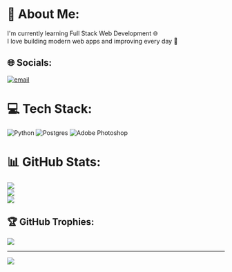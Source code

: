 # 💫 About Me:
I'm currently learning Full Stack Web Development 🌐  
I love building modern web apps and improving every day 💪  

## 🌐 Socials:
[![email](https://img.shields.io/badge/Email-D14836?logo=gmail&logoColor=white)](mailto:bhavanimbhavanim65@gmail.com) 

# 💻 Tech Stack:
![Python](https://img.shields.io/badge/python-3670A0?style=plastic&logo=python&logoColor=ffdd54)
![Postgres](https://img.shields.io/badge/postgres-%23316192.svg?style=plastic&logo=postgresql&logoColor=white)
![Adobe Photoshop](https://img.shields.io/badge/adobe%20photoshop-%2331A8FF.svg?style=plastic&logo=adobe%20photoshop&logoColor=white)

# 📊 GitHub Stats:
![](https://github-readme-stats.vercel.app/api?username=Bhavani6574&theme=aura_dark&hide_border=false&include_all_commits=true&count_private=true)<br/>
![](https://github-readme-streak-stats.herokuapp.com/?user=Bhavani6574&theme=aura_dark&hide_border=false)<br/>
![](https://github-readme-stats.vercel.app/api/top-langs/?username=Bhavani6574&theme=aura_dark&hide_border=false&include_all_commits=true&count_private=true&layout=compact)

## 🏆 GitHub Trophies:
![](https://github-profile-trophy.vercel.app/?username=Bhavani6574&theme=radical&no-frame=false&no-bg=true&margin-w=4)

---
[![](https://visitcount.itsvg.in/api?id=Bhavani6574&icon=0&color=0)](https://visitcount.itsvg.in)

<!-- Proudly created with GPRM ( https://gprm.itsvg.in ) -->
